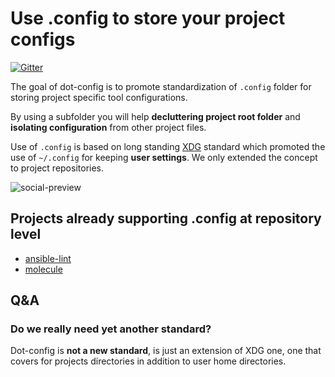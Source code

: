 # Use .config to store your project configs

[![Gitter](https://badges.gitter.im/dot-config/community.svg)](https://gitter.im/dot-config/community?utm_source=badge&utm_medium=badge&utm_campaign=pr-badge)

The goal of dot-config is to promote standardization of `.config` folder
for storing project specific tool configurations.

By using a subfolder you will help **decluttering project root folder**
and **isolating configuration** from other project files.

Use of `.config` is based on long standing [XDG](https://specifications.freedesktop.org/basedir-spec/basedir-spec-latest.html)
standard which promoted the use of `~/.config` for keeping **user settings**.
We only extended the concept to project repositories.

![social-preview](https://repository-images.githubusercontent.com/449231631/31bc5be9-e2e4-409b-9b0e-f7bce50dfd7a)

## Projects already supporting .config at repository level

- [ansible-lint](https://github.com/ansible/ansible-lint)
- [molecule](https://github.com/ansible-community/molecule)

## Q&A

### Do we really need yet another standard?

Dot-config is **not a new standard**, is just an extension of XDG one, one
that covers for projects directories in addition to user home directories.
